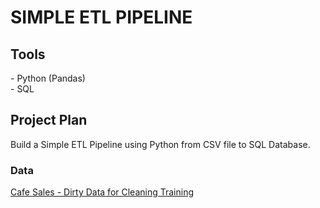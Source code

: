 <h1>SIMPLE ETL PIPELINE</h1>
<h2>Tools</h2>
- Python (Pandas) <br>
- SQL <br>
<h2>Project Plan</h2>
Build a Simple ETL Pipeline using Python from CSV file to SQL Database. 
<h3>Data</h3>
<a href="https://www.kaggle.com/datasets/ahmedmohamed2003/cafe-sales-dirty-data-for-cleaning-training">Cafe Sales - Dirty Data for Cleaning Training</a>
